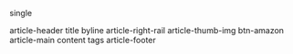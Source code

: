 single

  article-header
    title
    byline
  article-right-rail
    article-thumb-img
    btn-amazon
  article-main
    content
    tags
  article-footer
